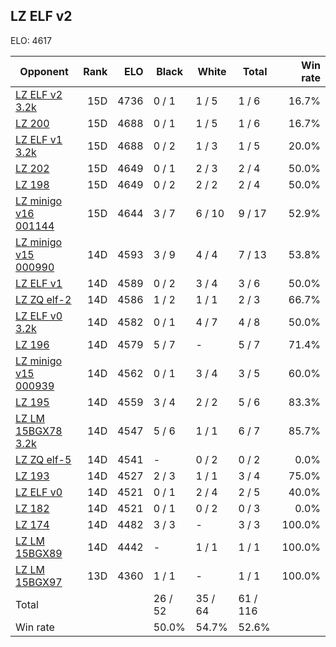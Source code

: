 ## LZ ELF v2 ##

ELO: 4617

Opponent | Rank | ELO | Black | White | Total | Win rate
---------|-----:|----:|-------|-------|-------|-------:
[LZ ELF v2 3.2k](LZ%20ELF%20v2%203.2k.md) | 15D | 4736 | 0 / 1 | 1 / 5 | 1 / 6 | 16.7%
[LZ 200](LZ%20200.md) | 15D | 4688 | 0 / 1 | 1 / 5 | 1 / 6 | 16.7%
[LZ ELF v1 3.2k](LZ%20ELF%20v1%203.2k.md) | 15D | 4688 | 0 / 2 | 1 / 3 | 1 / 5 | 20.0%
[LZ 202](LZ%20202.md) | 15D | 4649 | 0 / 1 | 2 / 3 | 2 / 4 | 50.0%
[LZ 198](LZ%20198.md) | 15D | 4649 | 0 / 2 | 2 / 2 | 2 / 4 | 50.0%
[LZ minigo v16 001144](LZ%20minigo%20v16%20001144.md) | 15D | 4644 | 3 / 7 | 6 / 10 | 9 / 17 | 52.9%
[LZ minigo v15 000990](LZ%20minigo%20v15%20000990.md) | 14D | 4593 | 3 / 9 | 4 / 4 | 7 / 13 | 53.8%
[LZ ELF v1](LZ%20ELF%20v1.md) | 14D | 4589 | 0 / 2 | 3 / 4 | 3 / 6 | 50.0%
[LZ ZQ elf-2](LZ%20ZQ%20elf-2.md) | 14D | 4586 | 1 / 2 | 1 / 1 | 2 / 3 | 66.7%
[LZ ELF v0 3.2k](LZ%20ELF%20v0%203.2k.md) | 14D | 4582 | 0 / 1 | 4 / 7 | 4 / 8 | 50.0%
[LZ 196](LZ%20196.md) | 14D | 4579 | 5 / 7 | - | 5 / 7 | 71.4%
[LZ minigo v15 000939](LZ%20minigo%20v15%20000939.md) | 14D | 4562 | 0 / 1 | 3 / 4 | 3 / 5 | 60.0%
[LZ 195](LZ%20195.md) | 14D | 4559 | 3 / 4 | 2 / 2 | 5 / 6 | 83.3%
[LZ LM 15BGX78 3.2k](LZ%20LM%2015BGX78%203.2k.md) | 14D | 4547 | 5 / 6 | 1 / 1 | 6 / 7 | 85.7%
[LZ ZQ elf-5](LZ%20ZQ%20elf-5.md) | 14D | 4541 | - | 0 / 2 | 0 / 2 | 0.0%
[LZ 193](LZ%20193.md) | 14D | 4527 | 2 / 3 | 1 / 1 | 3 / 4 | 75.0%
[LZ ELF v0](LZ%20ELF%20v0.md) | 14D | 4521 | 0 / 1 | 2 / 4 | 2 / 5 | 40.0%
[LZ 182](LZ%20182.md) | 14D | 4521 | 0 / 1 | 0 / 2 | 0 / 3 | 0.0%
[LZ 174](LZ%20174.md) | 14D | 4482 | 3 / 3 | - | 3 / 3 | 100.0%
[LZ LM 15BGX89](LZ%20LM%2015BGX89.md) | 14D | 4442 | - | 1 / 1 | 1 / 1 | 100.0%
[LZ LM 15BGX97](LZ%20LM%2015BGX97.md) | 13D | 4360 | 1 / 1 | - | 1 / 1 | 100.0%
Total | | | 26 / 52 | 35 / 64 | 61 / 116 | 
Win rate| | | 50.0% | 54.7% | 52.6% | 
